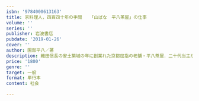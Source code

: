 ```yaml
---
isbn: '9784000613163'
title: 京料理人，四百四十年の手間  　「山ばな　平八茶屋」の仕事
volume: ''
series: ''
publisher: 岩波書店
pubdate: '2019-01-26'
cover: ''
author: 園部平八／著
description: 織田信長の安土築城の年に創業れた京都屈指の老舗・平八茶屋．二十代当主が「一子相伝」の精進の道を語る．
price: '1800'
genre: ''
target: 一般
format: 単行本
content: 社会

---
```

